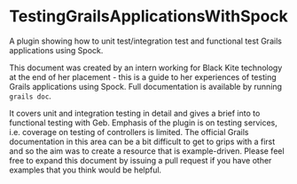 # TestingGrailsApplicationsWithSpock
A plugin showing how to unit test/integration test and functional test Grails applications using Spock.

This document was created by an intern working for Black Kite technology at the end of her placement - this is a guide to her experiences of testing Grails applications using Spock.  Full documentation is available by running `grails doc`.

It covers unit and integration testing in detail and gives a brief into to functional testing with Geb.  Emphasis of the plugin is on testing services, i.e. coverage on testing of controllers is limited.  The official Grails documentation in this area can be a bit difficult to get to grips with a first and so the aim was to create a resource that is example-driven.  Please feel free to expand this document by issuing a pull request if you have other examples that you think would be helpful.
